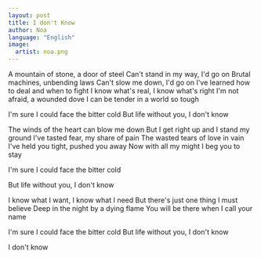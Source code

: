 ```yaml
---
layout: post
title: I don't Know
author: Noa
language: "English"
image:
  artist: noa.png
---
```

A mountain of stone, a door of steel
Can't stand in my way, I'd go on
Brutal machines, unbending laws
Can't slow me down, I'd go on
I've learned how to deal and when to fight
I know what's real, I know what's right
I'm not afraid, a wounded dove
I can be tender in a world so tough

I'm sure I could face the bitter cold
But life without you, I don't know

The winds of the heart can blow me down
But I get right up and I stand my ground
I've tasted fear, my share of pain
The wasted tears of love in vain
I've held you tight, pushed you away
Now with all my might I beg you to stay

I'm sure I could face the bitter cold


But life without you, I don't know

I know what I want, I know what I need
But there's just one thing I must believe
Deep in the night by a dying flame
You will be there when I call your name

I'm sure I could face the bitter cold
But life without you, I don't know

I don't know
